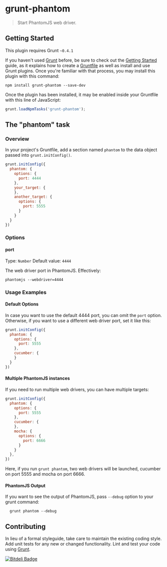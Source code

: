 # grunt-phantom

> Start PhantomJS web driver.

## Getting Started
This plugin requires Grunt `~0.4.1`

If you haven't used [Grunt](http://gruntjs.com/) before, be sure to check out the [Getting Started](http://gruntjs.com/getting-started) guide, as it explains how to create a [Gruntfile](http://gruntjs.com/sample-gruntfile) as well as install and use Grunt plugins. Once you're familiar with that process, you may install this plugin with this command:

```shell
npm install grunt-phantom --save-dev
```

Once the plugin has been installed, it may be enabled inside your Gruntfile with this line of JavaScript:

```js
grunt.loadNpmTasks('grunt-phantom');
```

## The "phantom" task

### Overview
In your project's Gruntfile, add a section named `phantom` to the data object passed into `grunt.initConfig()`.

```js
grunt.initConfig({
  phantom: {
    options: {
      port: 4444
    },
    your_target: {
    },
    another_target: {
      options: {
        port: 5555
      }
    }
  }
})
```

### Options

#### port
Type: `Number`
Default value: `4444`

The web driver port in PhantomJS. Effectively:

    phantomjs --webdriver=4444

### Usage Examples

#### Default Options
In case you want to use the default 4444 port, you can omit the `port` option. Otherwise, if you want to use a different web driver port, set it like this:

```js
grunt.initConfig({
  phantom: {
    options: {
      port: 5555
    },
    cucumber: {
    }
  }
})
```

#### Multiple PhantomJS instances
If you need to run multiple web drivers, you can have multiple targets:

```js
grunt.initConfig({
  phantom: {
    options: {
      port: 5555
    },
    cucumber: {
    },
    mocha: {
      options: {
        port: 6666
      }
    }
  },
})
```

Here, if you run `grunt phantom`, two web drivers will be launched, cucumber on port 5555 and mocha on port 6666.

#### PhantomJS Output
If you want to see the output of PhantomJS, pass `--debug` option to your grunt command:

```shell
  grunt phantom --debug
```

## Contributing
In lieu of a formal styleguide, take care to maintain the existing coding style. Add unit tests for any new or changed functionality. Lint and test your code using [Grunt](http://gruntjs.com/).


[![Bitdeli Badge](https://d2weczhvl823v0.cloudfront.net/behrang/grunt-phantom/trend.png)](https://bitdeli.com/free "Bitdeli Badge")

